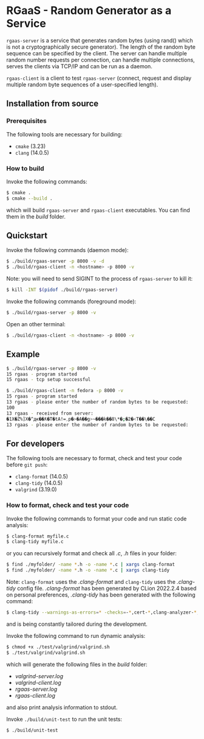 # RGaaS - Random Generator as a Service 

`rgaas-server` is a service that generates random bytes (using rand() which is not a cryptographically secure generator). The length of the random byte sequence can be specified by the client. The server can handle multiple
random number requests per connection, can handle multiple connections, serves the clients via TCP/IP and can be run as a daemon.

`rgaas-client` is a client to test `rgaas-server` (connect, request and display multiple random byte
sequences of a user-specified length).

## Installation from source

### Prerequisites

The following tools are necessary for building:

- `cmake` (3.23)
- `clang` (14.0.5)

### How to build

Invoke the following commands:

```bash
$ cmake .
$ cmake --build .
```

which will build `rgaas-server` and `rgaas-client` executables. You can find them in the _build_ folder.

## Quickstart

Invoke the following commands (daemon mode):

```bash
$ ./build/rgaas-server -p 8000 -v -d
$ ./build/rgaas-client -n <hostname> -p 8000 -v
```

Note: you will need to send SIGINT to the process of `rgaas-server` to kill it:

```bash
$ kill -INT $(pidof ./build/rgaas-server)
```

Invoke the following commands (foreground mode):

```bash
$ ./build/rgaas-server -p 8000 -v
```
Open an other terminal:

```bash
$ ./build/rgaas-client -n <hostname> -p 8000 -v
```
## Example

```bash
$ ./build/rgaas-server -p 8000 -v
15 rgaas - program started
15 rgaas - tcp setup successful
```

```bash
$ ./build/rgaas-client -n fedora -p 8000 -v
15 rgaas - program started
13 rgaas - please enter the number of random bytes to be requested: 
100
13 rgaas - received from server:
�1X�Z%]X�^ԫ��ƛ�T�tA!=܇p�>�A��g>~���k��8\*�;�2�<T��\��C
13 rgaas - please enter the number of random bytes to be requested: 
```

## For developers

The following tools are necessary to format, check and test your code before `git push`:

- `clang-format` (14.0.5)
- `clang-tidy` (14.0.5)
- `valgrind` (3.19.0)

### How to format, check and test your code

Invoke the following commands to format your code and run static code analysis:

```bash
$ clang-format myfile.c
$ clang-tidy myfile.c
```
or you can recursively format and check all _.c_, _.h_ files in your folder:

```bash
$ find ./myfolder/ -name *.h -o -name *.c | xargs clang-format
$ find ./myfolder/ -name *.h -o -name *.c | xargs clang-tidy
```

Note: `clang-format` uses the _.clang-format_ and `clang-tidy` uses the _.clang-tidy_ config file.
_.clang-format_ has been generated by CLion 2022.2.4 based on personal preferences, _.clang-tidy_ has been generated with the following command:
```bash
$ clang-tidy --warnings-as-errors=* -checks=-*,cert-*,clang-analyzer-*,llvm-*,misc-*,modernize-*,performance-*,portability-*,readability-*,-llvmlibc-restrict-system-libc-headers,-readability-identifier-length,-llvm-header-guard --dump-config > .clang-tidy
```

and is being constantly tailored during the development.

Invoke the following command to run dynamic analysis:

```bash
$ chmod +x ./test/valgrind/valgrind.sh
$ ./test/valgrind/valgrind.sh
```

which will generate the following files in the _build_ folder:

- _valgrind-server.log_
- _valgrind-client.log_
- _rgaas-server.log_
- _rgaas-client.log_

and also print analysis information to stdout.

Invoke `./build/unit-test` to run the unit tests:

```bash
$ ./build/unit-test
```
